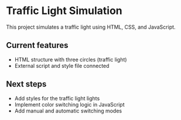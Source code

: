 # Traffic Light Simulation

This project simulates a traffic light using HTML, CSS, and JavaScript.

## Current features

- HTML structure with three circles (traffic light)
- External script and style file connected

## Next steps

- Add styles for the traffic light lights
- Implement color switching logic in JavaScript
- Add manual and automatic switching modes
